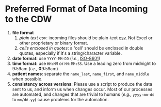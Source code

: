 Preferred Format of Data Incoming to the CDW
=================

1. **file format**
    1. *plain text csv*: incoming files should be plain-text [csv](https://en.wikipedia.org/wiki/Comma-separated_values).  Not Excel or other proprietary or binary format.
    1. *cells enclosed in quotes*: a 'cell' should be enclosed in double quotes, especially if it's a string/character variable.
1. **date format**: use `YYYY-MM-DD` (*i.e.*, [ISO-8601](https://www.explainxkcd.com/wiki/index.php/1179:_ISO_8601))
1. **time format**: use `HH:MM` or `HH:MM:SS`.  Use a leading zero from midnight to 9:59am (*i.e.*, **0**9:59am) 
1. **patient names**: separate the `name_last`, `name_first`, and `name_middle` when possible.
1. **consistency across versions**: Please use a script to produce the data sent to us, and inform us when changes occur.  Most of our processes are automated, and changes that are trivial to humans (*e.g.*, `yyyy-mm-dd` to `mm/dd-yy`) cause problems for the automation.
